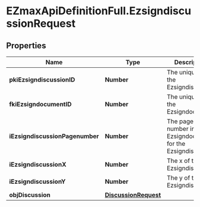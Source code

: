# EZmaxApiDefinitionFull.EzsigndiscussionRequest

## Properties

Name | Type | Description | Notes
------------ | ------------- | ------------- | -------------
**pkiEzsigndiscussionID** | **Number** | The unique ID of the Ezsigndiscussion | [optional] 
**fkiEzsigndocumentID** | **Number** | The unique ID of the Ezsigndocument | 
**iEzsigndiscussionPagenumber** | **Number** | The page number in the Ezsigndocument for the Ezsigndiscussion | 
**iEzsigndiscussionX** | **Number** | The x of the Ezsigndiscussion | 
**iEzsigndiscussionY** | **Number** | The y of the Ezsigndiscussion | 
**objDiscussion** | [**DiscussionRequest**](DiscussionRequest.md) |  | 


